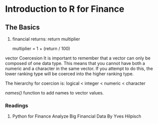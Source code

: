 # Introduction to R for Finance

## The Basics

1. financial returns: return multiplier

    multiplier = 1 + (return / 100)

vector Coercesion
It is important to remember that a vector can only be composed of one data type. This means that you cannot have both a numeric and a character in the same vector. If you attempt to do this, the lower ranking type will be coerced into the higher ranking type.

The hierarchy for coercion is:
logical < integer < numeric < character

*names()* function to add names to vector values.

### Readings

1. Python for Finance Analyze Big Financial Data By Yves Hilpisch